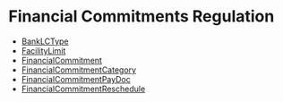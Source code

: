<div class="ignore-in-full-text-search">

# Financial Commitments Regulation
  - [BankLCType](/modules/accounting-financial-commitments-regulation/BankLCType.md)
  - [FacilityLimit](/modules/accounting-financial-commitments-regulation/FacilityLimit.md)
  - [FinancialCommitment](/modules/accounting-financial-commitments-regulation/FinancialCommitment.md)
  - [FinancialCommitmentCategory](/modules/accounting-financial-commitments-regulation/FinancialCommitmentCategory.md)
  - [FinancialCommitmentPayDoc](/modules/accounting-financial-commitments-regulation/FinancialCommitmentPayDoc.md)
  - [FinancialCommitmentReschedule](/modules/accounting-financial-commitments-regulation/FinancialCommitmentReschedule.md)

</div>
